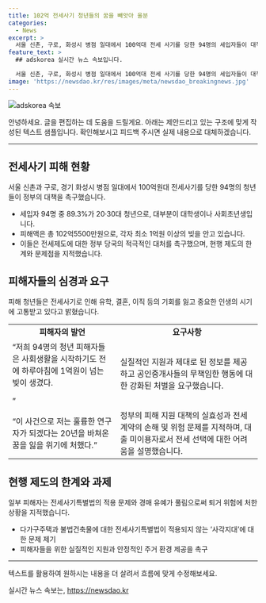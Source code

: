 ```yaml
---
title: 102억 전세사기 청년들의 꿈을 빼앗아 울분
categories:
  - News
excerpt: >
  서울 신촌, 구로, 화성시 병점 일대에서 100억대 전세 사기를 당한 94명의 세입자들이 대책을 촉구했다. 89.3%가 대학생, 사회초년생으로, 집 문제로 유학, 결혼, 이직 등 기회를 잃고 있다고 전했다. 피해액은 102억5500만원이며, 정부의 적극적인 대처를 요구하는 한편, 무책임한 공인중개사들의 처벌을 강화하고, 전세제도 개선을 촉구했다. 일부는 전세사기특별법에도 불구하고 퇴거 위험에 처해있으며, 다가구주택과 불법건축물의 경우 현행 법에 속하지 않는 사각지대에 놓여있다. 
feature_text: >
  ## adskorea 실시간 뉴스 속보입니다.

  서울 신촌, 구로, 화성시 병점 일대에서 100억대 전세 사기를 당한 94명의 세입자들이 대책을 촉구했다. 89.3%가 대학생, 사회초년생으로, 집 문제로 유학, 결혼, 이직 등 기회를 잃고 있다고 전했다. 피해액은 102억5500만원이며, 정부의 적극적인 대처를 요구하는 한편, 무책임한 공인중개사들의 처벌을 강화하고, 전세제도 개선을 촉구했다. 일부는 전세사기특별법에도 불구하고 퇴거 위험에 처해있으며, 다가구주택과 불법건축물의 경우 현행 법에 속하지 않는 사각지대에 놓여있다. 
image: 'https://newsdao.kr/res/images/meta/newsdao_breakingnews.jpg'
---
```


<p><img src="https://newsdao.kr/res/images/meta/newsdao_breakingnews.jpg" alt="adskorea 속보" /></p>

<p>안녕하세요. 글을 편집하는 데 도움을 드릴게요. 아래는 제안드리고 있는 구조에 맞게 작성된 텍스트 샘플입니다. 확인해보시고 피드백 주시면 실제 내용으로 대체하겠습니다.</p>

<hr />

<h2 data-ke-size="size26">전세사기 피해 현황</h2>

<p data-ke-size="size16">서울 신촌과 구로, 경기 화성시 병점 일대에서 100억원대 전세사기를 당한 94명의 청년들이 정부의 대책을 촉구했습니다.</p>

<ul>
  <li>세입자 94명 중 89.3%가 20·30대 청년으로, 대부분이 대학생이나 사회초년생입니다.</li>
  <li>피해액은 총 102억5500만원으로, 각자 최소 1억원 이상의 빚을 안고 있습니다.</li>
  <li>이들은 전세제도에 대한 정부 당국의 적극적인 대처를 촉구했으며, 현행 제도의 한계와 문제점을 지적했습니다.</li>
</ul>

<h2 data-ke-size="size26">피해자들의 심경과 요구</h2>

<p data-ke-size="size16">피해 청년들은 전세사기로 인해 유학, 결혼, 이직 등의 기회를 잃고 중요한 인생의 시기에 고통받고 있다고 밝혔습니다.</p>

<table>
  <tr>
    <td style="text-align: center; height: 17px;"><b>피해자의 발언</b></td>
    <td style="text-align: center; height: 17px;"><b>요구사항</b></td>
  </tr>
  <tr>
    <td>“저희 94명의 청년 피해자들은 사회생활을 시작하기도 전에 하루아침에 1억원이 넘는 빚이 생겼다.<p data-ke-size="size16"></p>”</td>
    <td>실질적인 지원과 제대로 된 정보를 제공하고 공인중개사들의 무책임한 행동에 대한 강화된 처벌을 요구했습니다.</td>
  </tr>
  <tr>
    <td>“이 사건으로 저는 훌륭한 연구자가 되겠다는 20년을 바쳐온 꿈을 잃을 위기에 처했다.”</td>
    <td>정부의 피해 지원 대책의 실효성과 전세계약의 손해 및 위험 문제를 지적하며, 대출 미이용자로서 전세 선택에 대한 어려움을 설명했습니다.</td>
  </tr>
</table>

<h2 data-ke-size="size26">현행 제도의 한계와 과제</h2>

<p data-ke-size="size16">일부 피해자는 전세사기특별법의 적용 문제와 경매 유예가 풀림으로써 퇴거 위험에 처한 상황을 지적했습니다.</p>

<ul>
  <li>다가구주택과 불법건축물에 대한 전세사기특별법이 적용되지 않는 ‘사각지대’에 대한 문제 제기</li>
  <li>피해자들을 위한 실질적인 지원과 안정적인 주거 환경 제공을 촉구</li>
</ul>

<hr />

<p>텍스트를 활용하여 원하시는 내용을 더 살려서 흐름에 맞게 수정해보세요.</p>
실시간 뉴스 속보는, <a href="https://newsdao.kr" rel="dofollow">https://newsdao.kr</a>


